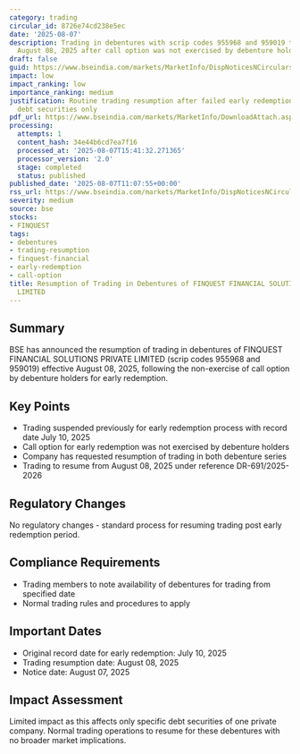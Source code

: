 ```yaml
---
category: trading
circular_id: 8726e74cd238e5ec
date: '2025-08-07'
description: Trading in debentures with scrip codes 955968 and 959019 to resume from
  August 08, 2025 after call option was not exercised by debenture holders.
draft: false
guid: https://www.bseindia.com/markets/MarketInfo/DispNoticesNCirculars.aspx?Noticeid={606A759B-E36C-4318-BBEC-49F64B58E664}&noticeno=20250807-22&dt=08/07/2025&icount=22&totcount=68&flag=0
impact: low
impact_ranking: low
importance_ranking: medium
justification: Routine trading resumption after failed early redemption, affects specific
  debt securities only
pdf_url: https://www.bseindia.com/markets/MarketInfo/DownloadAttach.aspx?id=20250807-22&attachedId=
processing:
  attempts: 1
  content_hash: 34e44b6cd7ea7f16
  processed_at: '2025-08-07T15:41:32.271365'
  processor_version: '2.0'
  stage: completed
  status: published
published_date: '2025-08-07T11:07:55+00:00'
rss_url: https://www.bseindia.com/markets/MarketInfo/DispNoticesNCirculars.aspx?Noticeid={606A759B-E36C-4318-BBEC-49F64B58E664}&noticeno=20250807-22&dt=08/07/2025&icount=22&totcount=68&flag=0
severity: medium
source: bse
stocks:
- FINQUEST
tags:
- debentures
- trading-resumption
- finquest-financial
- early-redemption
- call-option
title: Resumption of Trading in Debentures of FINQUEST FINANCIAL SOLUTIONS PRIVATE
  LIMITED
---
```


## Summary

BSE has announced the resumption of trading in debentures of FINQUEST FINANCIAL SOLUTIONS PRIVATE LIMITED (scrip codes 955968 and 959019) effective August 08, 2025, following the non-exercise of call option by debenture holders for early redemption.

## Key Points

- Trading suspended previously for early redemption process with record date July 10, 2025
- Call option for early redemption was not exercised by debenture holders
- Company has requested resumption of trading in both debenture series
- Trading to resume from August 08, 2025 under reference DR-691/2025-2026

## Regulatory Changes

No regulatory changes - standard process for resuming trading post early redemption period.

## Compliance Requirements

- Trading members to note availability of debentures for trading from specified date
- Normal trading rules and procedures to apply

## Important Dates

- Original record date for early redemption: July 10, 2025
- Trading resumption date: August 08, 2025
- Notice date: August 07, 2025

## Impact Assessment

Limited impact as this affects only specific debt securities of one private company. Normal trading operations to resume for these debentures with no broader market implications.